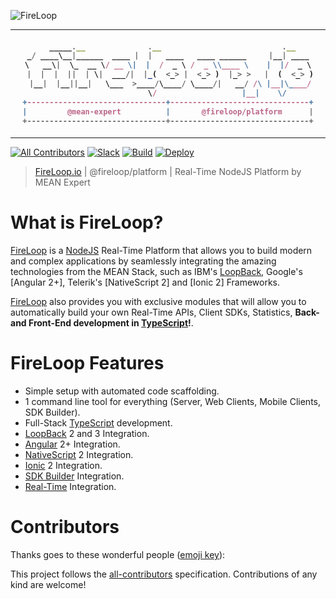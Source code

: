 ![FireLoop](https://storage.googleapis.com/fireloop/fireloop-gh-header.svg)

* * *

<h4 align="center">

```javascript
  _____.__              .__                           .__
_/ ____\__|______  ____ |  |   ____   ____ ______     |__| ____
\   __\|  \_  __ \/ __ \|  |  /  _ \ /  _ \\____ \    |  |/  _ \
 |  |  |  ||  | \|  ___/|  |_(  <_> |  <_> )  |_> >   |  (  <_> )
 |__|  |__||__|   \___  >____/\____/ \____/|   __/ /\ |__|\____/
                      \/                   |__|    \/
+-------------------------------+-------------------------------+
|         @mean-expert          |       @fireloop/platform      |
+-------------------------------+-------------------------------+
```

</h4>

* * *

[![All Contributors](https://img.shields.io/badge/all_contributors-0-orange.svg?style=flat-square)](#contributors) [![Slack](https://fireloop-slack.now.sh/badge.svg)](http://slack.fireloop.io) [![Build](https://travis-ci.org/mean-expert-official/fire-starter.svg)](https://travis-ci.org/) [![Deploy](https://img.shields.io/badge/deploy_to-heroku-79589F.svg)](https://heroku.com/deploy)

> [FireLoop.io][fireloop] | @fireloop/platform | Real-Time NodeJS Platform by MEAN Expert

# What is FireLoop?

[FireLoop] is a [NodeJS] Real-Time Platform that allows you to build modern and complex applications by seamlessly integrating the amazing technologies from the MEAN Stack, such as IBM's [LoopBack][ibm's loopback framework], Google's [Angular 2+], Telerik's [NativeScript 2] and [Ionic 2] Frameworks.

[FireLoop] also provides you with exclusive modules that will allow you to automatically build your own Real-Time APIs, Client SDKs, Statistics, **Back- and Front-End development in [TypeScript]!**.

# FireLoop Features

-   Simple setup with automated code scaffolding.
-   1 command line tool for everything (Server, Web Clients, Mobile Clients, SDK Builder).
-   Full-Stack [TypeScript] development.
-   [LoopBack][ibm's loopback framework] 2 and 3 Integration.
-   [Angular] 2+ Integration.
-   [NativeScript] 2 Integration.
-   [Ionic] 2 Integration.
-   [SDK Builder] Integration.
-   [Real-Time] Integration.

# Contributors

Thanks goes to these wonderful people ([emoji key](https://github.com/kentcdodds/all-contributors#emoji-key)):

<!-- ALL-CONTRIBUTORS-LIST:START - Do not remove or modify this section --><!-- ALL-CONTRIBUTORS-LIST:END -->

 This project follows the [all-contributors](https://github.com/kentcdodds/all-contributors) specification. Contributions of any kind are welcome!

[angular]: http://angular.io

[firebase]: https://firebase.google.com/

[fireloop]: http://fireloop.io

[fireloop.io]: http://fireloop.io

[google's firebase]: https://firebase.google.com/

[horizon]: http://horizon.io/

[ibm's loopback framework]: http://loopback.io

[ionic]: http://ionic.io

[loopback]: http://loopback.io

[loopback component real-time]: http://github.com/mean-expert-official/loopback-component-realtime

[loopback sdk builder]: http://github.com/mean-expert-official/loopback-sdk-builder

[loopback-component-pubsub]: http://npmjs.org/package/loopback-component-pubsub

[loopback-sdk-angular]: http://npmjs.org/package/loopback-sdk-angular

[nativescript]: http://nativescript.org

[nodejs]: http://nodejs.org

[real-time]: https://github.com/mean-expert-official/loopback-component-realtime

[sdk builder]: https://github.com/mean-expert-official/loopback-sdk-builder

[typescript]: https://www.typescriptlang.org
